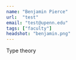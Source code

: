 ```yaml
---
name: "Benjamin Pierce"
url:  "test"
email: "test@upenn.edu"
tags: ["faculty"]
headshot: "benjamin.png"
---
```

Type theory
